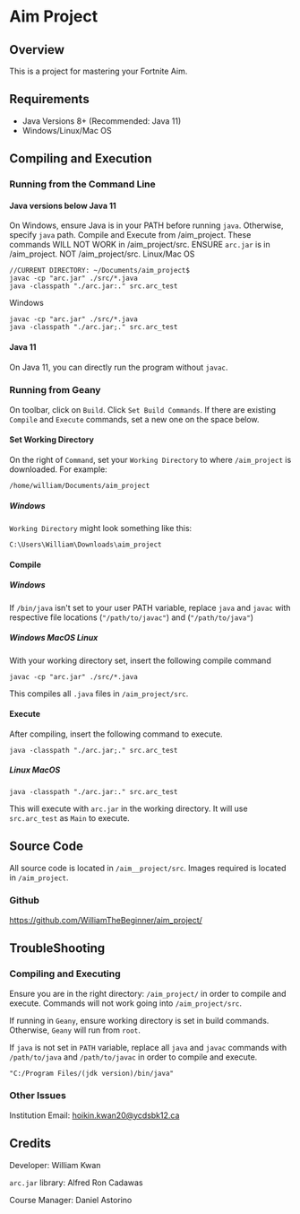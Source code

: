 # Aim Project
## Overview
This is a project for mastering your Fortnite Aim. 
## Requirements
- Java Versions 8+ (Recommended: Java 11)
- Windows/Linux/Mac OS
## Compiling and Execution
### Running from the Command Line
#### Java versions below Java 11
On Windows, ensure Java is in your PATH before running `java`. Otherwise, specify `java` path.
Compile and Execute from /aim_project. These commands WILL NOT WORK in /aim_project/src. 
ENSURE `arc.jar` is in /aim_project. NOT /aim_project/src. 
Linux/Mac OS
```
//CURRENT DIRECTORY: ~/Documents/aim_project$
javac -cp "arc.jar" ./src/*.java
java -classpath "./arc.jar:." src.arc_test
```
Windows
```//CURRENT DIRECTORY /Documents/aim_project>
javac -cp "arc.jar" ./src/*.java
java -classpath "./arc.jar;." src.arc_test
```
#### Java 11
On Java 11, you can directly run the program without `javac`. 
### Running from Geany
On toolbar, click on `Build`. Click `Set Build Commands`. 
If there are existing `Compile` and `Execute` commands, set a new one on the space below. 
#### Set Working Directory
On the right of `Command`, set your `Working Directory` to where `/aim_project` is downloaded. 
For example: 
```
/home/william/Documents/aim_project
```
##### Windows
`Working Directory` might look something like this:
```
C:\Users\William\Downloads\aim_project
```
#### Compile 
##### Windows 
If `/bin/java` isn't set to your user PATH variable, replace `java` and `javac` with respective file locations (`"/path/to/javac"`) and (`"/path/to/java"`) 
##### Windows MacOS Linux
With your working directory set, insert the following compile command
```
javac -cp "arc.jar" ./src/*.java
```
This compiles all `.java` files in `/aim_project/src`. 

#### Execute
After compiling, insert the following command to execute.
```
java -classpath "./arc.jar;." src.arc_test
```
##### Linux MacOS
```
java -classpath "./arc.jar:." src.arc_test
```
This will execute with `arc.jar` in the working directory. It will use `src.arc_test` as `Main` to execute. 

## Source Code
All source code is located in `/aim__project/src`. Images required is located in `/aim_project`.
### Github
https://github.com/WilliamTheBeginner/aim_project/

## TroubleShooting
### Compiling and Executing
Ensure you are in the right directory: `/aim_project/` in order to compile and execute. Commands will not work going into `/aim_project/src`. 

If running in `Geany`, ensure working directory is set in build commands. Otherwise, `Geany` will run from `root`. 

If `java` is not set in `PATH` variable, replace all `java` and `javac` commands with `/path/to/java` and `/path/to/javac` in order to compile and execute.
```
"C:/Program Files/(jdk version)/bin/java"
```
### Other Issues
Institution Email: hoikin.kwan20@ycdsbk12.ca

## Credits
Developer: William Kwan

`arc.jar` library: Alfred Ron Cadawas

Course Manager: Daniel Astorino
